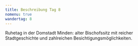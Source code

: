 ```yaml
---
title: Beschreibung Tag 8
nomenu: true
wandertag: 8
---
```


Ruhetag in der Domstadt Minden: alter Bischofssitz mit reicher Stadtgeschichte und zahlreichen Besichtigungsmöglichkeiten.

